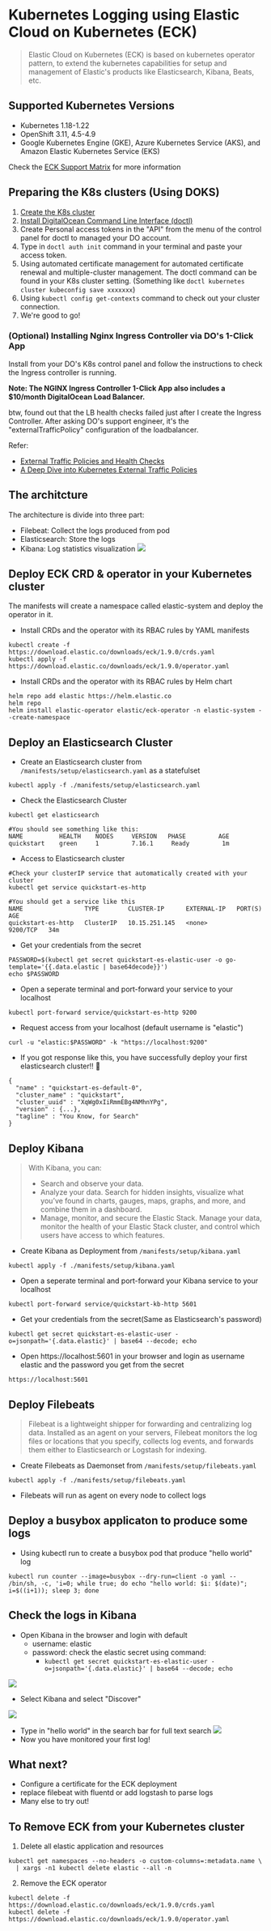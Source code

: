 # Kubernetes Logging using Elastic Cloud on Kubernetes (ECK)

>Elastic Cloud on Kubernetes (ECK) is based on kubernetes operator pattern, to extend the kubernetes capabilities for setup and management  of Elastic's products like Elasticsearch, Kibana, Beats, etc.

## Supported Kubernetes Versions

* Kubernetes 1.18-1.22
* OpenShift 3.11, 4.5-4.9
* Google Kubernetes Engine (GKE), Azure Kubernetes Service (AKS), and Amazon Elastic Kubernetes Service (EKS)

Check the [ECK Support Matrix](https://www.elastic.co/support/matrix#matrix_kubernetes) for more information


## Preparing the K8s clusters (Using DOKS)
1. [Create the K8s cluster](https://docs.digitalocean.com/products/kubernetes/quickstart/)
2. [Install DigitalOcean Command Line Interface (doctl)](https://github.com/digitalocean/doctl)
3. Create Personal access tokens in the "API" from the menu of the control panel for doctl to managed your DO account.
4. Type in `doctl auth init` command in your terminal and paste your access token.
5. Using automated certificate management for automated certificate renewal and multiple-cluster management. The doctl command can be found in your K8s cluster setting. (Something like `doctl kubernetes cluster kubeconfig save xxxxxxx`)  
6. Using `kubectl config get-contexts` command to check out your cluster connection.
7. We're good to go!

### (Optional) Installing Nginx Ingress Controller via DO's 1-Click App
Install from your DO's K8s control panel and follow the instructions to check the Ingress controller is running.

**Note: The NGINX Ingress Controller 1-Click App also includes a $10/month DigitalOcean Load Balancer.**


btw, found out that the LB health checks failed just after I create the Ingress Controller. 
After asking DO's support engineer, it's the "externalTrafficPolicy" configuration of the loadbalancer.

Refer: 
* [External Traffic Policies and Health Checks](https://docs.digitalocean.com/products/kubernetes/how-to/configure-load-balancers/)
* [A Deep Dive into Kubernetes External Traffic Policies](https://www.asykim.com/blog/deep-dive-into-kubernetes-external-traffic-policies)

## The architcture
The architecture is divide into three part:
* Filebeat: Collect the logs produced from pod
* Elasticsearch: Store the logs
* Kibana: Log statistics  visualization
![](https://i.imgur.com/89OBhIJ.png)


## Deploy ECK CRD & operator in your Kubernetes cluster 

The manifests will create a namespace called elastic-system and deploy the operator in it.

* Install CRDs and the operator with its RBAC rules by YAML manifests
```
kubectl create -f https://download.elastic.co/downloads/eck/1.9.0/crds.yaml
kubectl apply -f https://download.elastic.co/downloads/eck/1.9.0/operator.yaml
```
* Install CRDs and the operator with its RBAC rules by Helm chart

```
helm repo add elastic https://helm.elastic.co
helm repo 
helm install elastic-operator elastic/eck-operator -n elastic-system --create-namespace
```
## Deploy an Elasticsearch Cluster
* Create an Elasticsearch cluster from `/manifests/setup/elasticsearch.yaml` as a statefulset
```
kubectl apply -f ./manifests/setup/elasticsearch.yaml
```

* Check the Elasticsearch Cluster
```
kubectl get elasticsearch
```
```
#You should see something like this:
NAME          HEALTH    NODES     VERSION   PHASE         AGE
quickstart    green     1         7.16.1     Ready         1m
```

* Access to Elasticsearch cluster
```
#Check your clusterIP service that automatically created with your cluster
kubectl get service quickstart-es-http

#You should get a service like this
NAME                 TYPE        CLUSTER-IP      EXTERNAL-IP   PORT(S)    AGE
quickstart-es-http   ClusterIP   10.15.251.145   <none>        9200/TCP   34m
```
* Get your credentials from the secret
```
PASSWORD=$(kubectl get secret quickstart-es-elastic-user -o go-template='{{.data.elastic | base64decode}}')
echo $PASSWORD
```
* Open a seperate terminal and port-forward your service to your localhost
```
kubectl port-forward service/quickstart-es-http 9200
```
* Request access from your localhost (default username is "elastic")
```
curl -u "elastic:$PASSWORD" -k "https://localhost:9200"
```
* If you got response like this, you have successfully deploy your first elasticsearch cluster!! :metal:
```
{
  "name" : "quickstart-es-default-0",
  "cluster_name" : "quickstart",
  "cluster_uuid" : "XqWg0xIiRmmEBg4NMhnYPg",
  "version" : {...},
  "tagline" : "You Know, for Search"
}
```
## Deploy Kibana
>With Kibana, you can:
>* Search and observe your data. 
>* Analyze your data. Search for hidden insights, visualize what you’ve found in charts, gauges, maps, graphs, and more, and combine them in a dashboard.
>* Manage, monitor, and secure the Elastic Stack. Manage your data, monitor the health of your Elastic Stack cluster, and control which users have access to which features.

* Create Kibana as Deployment from `/manifests/setup/kibana.yaml`
```
kubectl apply -f ./manifests/setup/kibana.yaml
```
* Open a seperate terminal and port-forward your Kibana service to your localhost
```
kubectl port-forward service/quickstart-kb-http 5601
```
* Get your credentials from the secret(Same as Elasticsearch's password)
```
kubectl get secret quickstart-es-elastic-user -o=jsonpath='{.data.elastic}' | base64 --decode; echo
```
* Open https://localhost:5601 in your browser and login as username elastic and the password you get from the secret
```
https://localhost:5601
```
## Deploy Filebeats
>Filebeat is a lightweight shipper for forwarding and centralizing log data. Installed as an agent on your servers, Filebeat monitors the log files or locations that you specify, collects log events, and forwards them either to Elasticsearch or Logstash for indexing.

* Create Filebeats as Daemonset from `/manifests/setup/filebeats.yaml`
```
kubectl apply -f ./manifests/setup/filebeats.yaml
```
* Filebeats will run as agent on every node to collect logs

## Deploy a busybox applicaton to produce some logs

* Using kubectl run to create a busybox pod that produce "hello world" log
```
kubectl run counter --image=busybox --dry-run=client -o yaml -- /bin/sh, -c, 'i=0; while true; do echo "hello world: $i: $(date)"; i=$((i+1)); sleep 3; done
```

## Check the logs in Kibana
* Open Kibana in the browser and login with default 
    * username: elastic
    * password: check the elastic secret using command:
        *  `kubectl get secret quickstart-es-elastic-user -o=jsonpath='{.data.elastic}' | base64 --decode; echo`

 ![](https://i.imgur.com/OdXcx7V.png)

* Select Kibana and select "Discover"

 ![](https://i.imgur.com/VYzxeia.png)

* Type in "hello world" in the search bar for full text search
 ![](https://i.imgur.com/zodKAUH.png)
* Now you have monitored your first log!

## What next?
* Configure a certificate for the ECK deployment
* replace filebeat with fluentd or add logstash to parse logs
* Many else to try out!

## To Remove ECK from your Kubernetes cluster

1. Delete all elastic application and resources
```
kubectl get namespaces --no-headers -o custom-columns=:metadata.name \
  | xargs -n1 kubectl delete elastic --all -n
```

2. Remove the ECK operator
```
kubectl delete -f https://download.elastic.co/downloads/eck/1.9.0/crds.yaml
kubectl delete -f https://download.elastic.co/downloads/eck/1.9.0/operator.yaml
```
